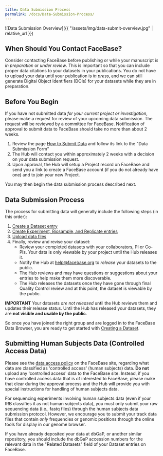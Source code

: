 ```yaml
---
title: Data Submission Process
permalink: /docs/Data-Submission-Process/
---
```



![Data Submission Overview]({{ "/assets/img/data-submit-overview.jpg" | relative_url }})

## When Should You Contact FaceBase?

Consider contacting FaceBase before publishing or while your manuscript is _in preparation_ or _under review_. This is important so that you can include proper data citations to your datasets in your publications. You do not have to upload your data until your publication is _in press_, and we can still generate Digital Object Identifiers (DOIs) for your datasets while they are in preparation.

## Before You Begin

If you have not submitted data _for your current project or investigation_, please make a request for review of your upcoming data submission. The request will be reviewed by a committee for FaceBase. Notification of approval to submit data to FaceBase should take no more than about 2 weeks.

1. Review the page [How to Submit Data](https://www.facebase.org/submit/submitting-data/) and follow its link to the "Data Submission Form"
2. The Hub will contact you within approximately 2 weeks with a decision on your data submission request.
3. Upon approval, the Hub will setup a Project record on FaceBase and send you a link to create a FaceBase account (if you do not already have one) and to join your new Project.

You may then begin the data submission process described next.

## Data Submission Process

The process for submitting data will generally include the following steps (in this order):
1. [Create a Dataset entry](../Create-a-Dataset/)
2. [Create Experiment, Biosample, and Replicate entries](../Describe-Experiments,-Biosamples,-and-Replicates/)
3. [Upload data files](../Upload-Files/)
4. Finally, review and revise your dataset:
    - Review your completed datasets with your collaborators, PI or Co-PIs. Your data is only viewable by your project until the Hub releases it.
    - Notify the Hub at [help@facebase.org](mailto:help@facebase.org) to _release_ your datasets to the public.
    - The Hub reviews and may have questions or suggestions about your entries to help make them more discoverable.
    - The Hub releases the datasets once they have gone through final Quality Control review and at this point, the dataset is viewable by the public.

**IMPORTANT** Your datasets _are not released_ until the Hub reviews them and updates their release status. Until the Hub has released your datasets, they are **not visible and usable by the public**.

So once you have joined the right group and are logged in to the FaceBase Data Browser, you are ready to get started with [Creating a Dataset](../Create-a-Dataset/).

## Submitting Human Subjects Data (Controlled Access Data)

Please see the [data access policy](https://www.facebase.org/methods/policies/) on the FaceBase site, regarding what data are classified as 'controlled access' (human subjects) data. **Do not** upload any 'controlled access' data to the FaceBase site. Instead,
if you have controlled access data that is of interested to FaceBase, please make that clear during the approval process and the Hub will provide you with special instructions for handling of human subjects data.

For sequencing experiments involving human subjects data (even if your IRB classifies it as not human subjects data), you must only submit your raw sequencing data (i.e., fastq files) through the human subjects data submission protocol. However, we encourage you to submit your track data files that contain _only_ frequencies or genomic positions through the online tools for display in our genome browser.

If you have already deposited your data at dbGaP, or another similar repository, you should include the dbGaP accession numbers for the relevant data in the "Related Datasets" field of your Dataset entries on FaceBase.
